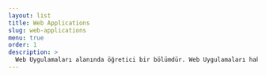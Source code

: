 ```yaml
---
layout: list
title: Web Applications
slug: web-applications
menu: true
order: 1
description: >
  Web Uygulamaları alanında öğretici bir bölümdür. Web Uygulamaları hakkındaki detayları ve dersleri aşağıdaki başlıklara tıklayarak öğrenebilirsiniz.
---
```


